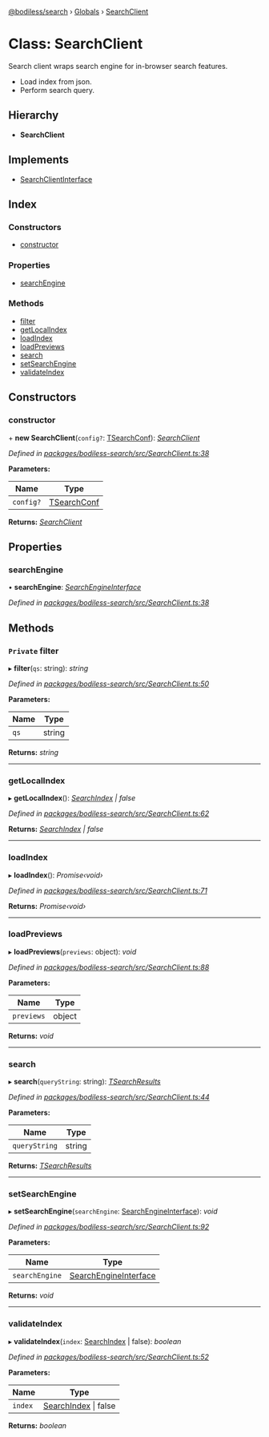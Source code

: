 [@bodiless/search](../README.md) › [Globals](../globals.md) › [SearchClient](searchclient.md)

# Class: SearchClient

Search client wraps search engine for in-browser search features.

- Load index from json.
- Perform search query.

## Hierarchy

* **SearchClient**

## Implements

* [SearchClientInterface](../interfaces/searchclientinterface.md)

## Index

### Constructors

* [constructor](searchclient.md#constructor)

### Properties

* [searchEngine](searchclient.md#searchengine)

### Methods

* [filter](searchclient.md#private-filter)
* [getLocalIndex](searchclient.md#getlocalindex)
* [loadIndex](searchclient.md#loadindex)
* [loadPreviews](searchclient.md#loadpreviews)
* [search](searchclient.md#search)
* [setSearchEngine](searchclient.md#setsearchengine)
* [validateIndex](searchclient.md#validateindex)

## Constructors

###  constructor

\+ **new SearchClient**(`config?`: [TSearchConf](../globals.md#tsearchconf)): *[SearchClient](searchclient.md)*

*Defined in [packages/bodiless-search/src/SearchClient.ts:38](https://github.com/johnsonandjohnson/Bodiless-JS/blob/e9b70bf/packages/bodiless-search/src/SearchClient.ts#L38)*

**Parameters:**

Name | Type |
------ | ------ |
`config?` | [TSearchConf](../globals.md#tsearchconf) |

**Returns:** *[SearchClient](searchclient.md)*

## Properties

###  searchEngine

• **searchEngine**: *[SearchEngineInterface](../interfaces/searchengineinterface.md)*

*Defined in [packages/bodiless-search/src/SearchClient.ts:38](https://github.com/johnsonandjohnson/Bodiless-JS/blob/e9b70bf/packages/bodiless-search/src/SearchClient.ts#L38)*

## Methods

### `Private` filter

▸ **filter**(`qs`: string): *string*

*Defined in [packages/bodiless-search/src/SearchClient.ts:50](https://github.com/johnsonandjohnson/Bodiless-JS/blob/e9b70bf/packages/bodiless-search/src/SearchClient.ts#L50)*

**Parameters:**

Name | Type |
------ | ------ |
`qs` | string |

**Returns:** *string*

___

###  getLocalIndex

▸ **getLocalIndex**(): *[SearchIndex](../globals.md#searchindex) | false*

*Defined in [packages/bodiless-search/src/SearchClient.ts:62](https://github.com/johnsonandjohnson/Bodiless-JS/blob/e9b70bf/packages/bodiless-search/src/SearchClient.ts#L62)*

**Returns:** *[SearchIndex](../globals.md#searchindex) | false*

___

###  loadIndex

▸ **loadIndex**(): *Promise‹void›*

*Defined in [packages/bodiless-search/src/SearchClient.ts:71](https://github.com/johnsonandjohnson/Bodiless-JS/blob/e9b70bf/packages/bodiless-search/src/SearchClient.ts#L71)*

**Returns:** *Promise‹void›*

___

###  loadPreviews

▸ **loadPreviews**(`previews`: object): *void*

*Defined in [packages/bodiless-search/src/SearchClient.ts:88](https://github.com/johnsonandjohnson/Bodiless-JS/blob/e9b70bf/packages/bodiless-search/src/SearchClient.ts#L88)*

**Parameters:**

Name | Type |
------ | ------ |
`previews` | object |

**Returns:** *void*

___

###  search

▸ **search**(`queryString`: string): *[TSearchResults](../globals.md#tsearchresults)*

*Defined in [packages/bodiless-search/src/SearchClient.ts:44](https://github.com/johnsonandjohnson/Bodiless-JS/blob/e9b70bf/packages/bodiless-search/src/SearchClient.ts#L44)*

**Parameters:**

Name | Type |
------ | ------ |
`queryString` | string |

**Returns:** *[TSearchResults](../globals.md#tsearchresults)*

___

###  setSearchEngine

▸ **setSearchEngine**(`searchEngine`: [SearchEngineInterface](../interfaces/searchengineinterface.md)): *void*

*Defined in [packages/bodiless-search/src/SearchClient.ts:92](https://github.com/johnsonandjohnson/Bodiless-JS/blob/e9b70bf/packages/bodiless-search/src/SearchClient.ts#L92)*

**Parameters:**

Name | Type |
------ | ------ |
`searchEngine` | [SearchEngineInterface](../interfaces/searchengineinterface.md) |

**Returns:** *void*

___

###  validateIndex

▸ **validateIndex**(`index`: [SearchIndex](../globals.md#searchindex) | false): *boolean*

*Defined in [packages/bodiless-search/src/SearchClient.ts:52](https://github.com/johnsonandjohnson/Bodiless-JS/blob/e9b70bf/packages/bodiless-search/src/SearchClient.ts#L52)*

**Parameters:**

Name | Type |
------ | ------ |
`index` | [SearchIndex](../globals.md#searchindex) &#124; false |

**Returns:** *boolean*
